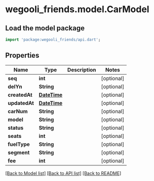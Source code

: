 # wegooli_friends.model.CarModel

## Load the model package

```dart
import 'package:wegooli_friends/api.dart';
```

## Properties

| Name          | Type                        | Description | Notes      |
| ------------- | --------------------------- | ----------- | ---------- |
| **seq**       | **int**                     |             | [optional] |
| **delYn**     | **String**                  |             | [optional] |
| **createdAt** | [**DateTime**](DateTime.md) |             | [optional] |
| **updatedAt** | [**DateTime**](DateTime.md) |             | [optional] |
| **carNum**    | **String**                  |             | [optional] |
| **model**     | **String**                  |             | [optional] |
| **status**    | **String**                  |             | [optional] |
| **seats**     | **int**                     |             | [optional] |
| **fuelType**  | **String**                  |             | [optional] |
| **segment**   | **String**                  |             | [optional] |
| **fee**       | **int**                     |             | [optional] |

[[Back to Model list]](../README.md#documentation-for-models)
[[Back to API list]](../README.md#documentation-for-api-endpoints)
[[Back to README]](../README.md)
